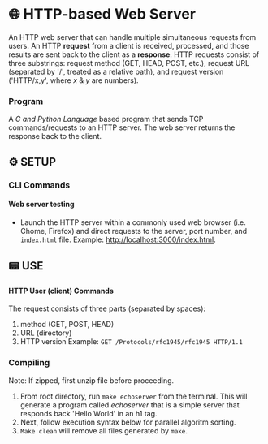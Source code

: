 # 🌐 HTTP-based Web Server
An HTTP web server that can handle multiple simultaneous requests from users. An HTTP **request** from a client is received, processed, and those results are sent back to the client as a **response**. HTTP requests consist of three substrings: request method (GET, HEAD, POST, etc.), request URL (separated by '/', treated as a relative path), and request version ('HTTP/x,y', where *x* & *y* are numbers).

### Program
A *C and Python Language* based program that sends TCP commands/requests to an HTTP server. The web server returns the response back to the client.

## ⚙️ SETUP
### CLI Commands

#### Web server testing
  - Launch the HTTP server within a commonly used web browser (i.e. Chome, Firefox) and direct requests to the server, port number, and `index.html` file. Example: [http://localhost:3000/index.html](http://localhost:3000/index.html).

## 📟 USE
#### HTTP User (client) Commands
The request consists of three parts (separated by spaces):
1. method (GET, POST, HEAD)
2. URL (directory)
3. HTTP version
Example: `GET /Protocols/rfc1945/rfc1945 HTTP/1.1`

### Compiling
  Note: If zipped, first unzip file before proceeding.
  1. From root directory, run `make echoserver` from the terminal. This will generate a program called *echoserver* that is a simple server that responds back 'Hello World' in an h1 tag.
  2. Next, follow execution syntax below for parallel algoritm sorting.
  3. `Make clean` will remove all files generated by `make`.
